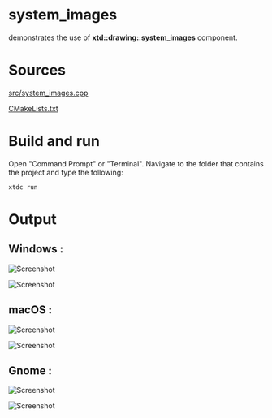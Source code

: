 # system_images

demonstrates the use of **xtd::drawing::system_images** component.

# Sources

[src/system_images.cpp](src/system_images.cpp)

[CMakeLists.txt](CMakeLists.txt)

# Build and run

Open "Command Prompt" or "Terminal". Navigate to the folder that contains the project and type the following:

```shell
xtdc run
```

# Output

## Windows :

![Screenshot](../../../docs/pictures/examples/system_images_w.png)

![Screenshot](../../../docs/pictures/examples/system_images_wd.png)

## macOS :

![Screenshot](../../../docs/pictures/examples/system_images_m.png)

![Screenshot](../../../docs/pictures/examples/system_images_md.png)

## Gnome :

![Screenshot](../../../docs/pictures/examples/system_images_g.png)

![Screenshot](../../../docs/pictures/examples/system_images_gd.png)
